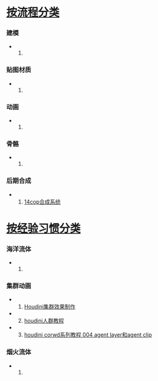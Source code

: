 # [按流程分类]()

### 建模

* 1.  []()

### 贴图材质

* 1.  []()

### 动画

* 1.  []()

### 骨骼

* 1.  []()


### 后期合成

* 1.  [14cop合成系统](https://www.bilibili.com/video/av34340416?p=14)

# [按经验习惯分类]()

### 海洋流体

* 1.  []()

### 集群动画

* 1.  [Houdini集群效果制作](https://www.bilibili.com/video/av53253216)

* 2.  [houdini人群教程](https://www.bilibili.com/video/av63611433)

* 3.  [houdini corwd系列教程 004 agent layer和agent clip](https://www.bilibili.com/video/av63749226)

### 烟火流体

* 1.  []()
